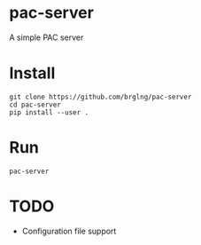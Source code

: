 # pac-server

A simple PAC server

# Install

    git clone https://github.com/brglng/pac-server
    cd pac-server
    pip install --user .

# Run

    pac-server

# TODO

- Configuration file support
